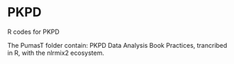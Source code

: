 # PKPD
R codes for PKPD

The PumasT folder contain: PKPD Data Analysis Book Practices, trancribed in R, with the nlrmix2 ecosystem.


